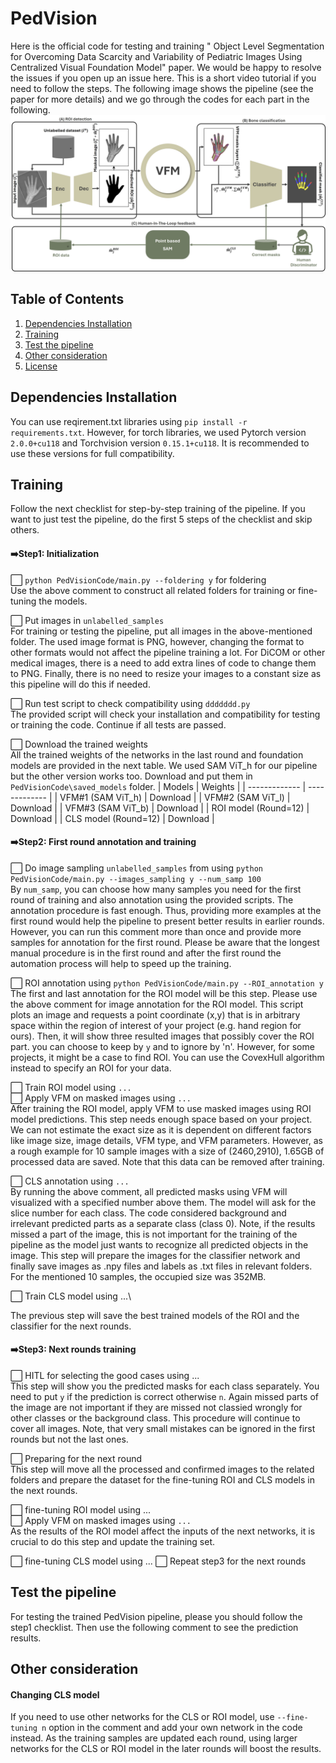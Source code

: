 
# PedVision
Here is the official code for testing and training " Object Level Segmentation for Overcoming Data Scarcity and Variability of Pediatric Images Using Centralized Visual Foundation Model" paper. We would be happy to resolve the issues if you open up an issue here. This is a short video tutorial if you need to follow the steps. The following image shows the pipeline (see the paper for more details) and we go through the codes for each part in the following. 
![pipeline](https://github.com/mohofar/PedVision/blob/main/git_images/Pipeline.jpg)

## Table of Contents
1. [Dependencies Installation](#dependencies-installation)
2. [Training](#training)
3. [Test the pipeline](#test-the-pipeline)
4. [Other consideration](#other-consideration)
5. [License](#license)

## Dependencies Installation
You can use reqirement.txt libraries using `pip install -r requirements.txt`. However, for torch libraries, we used Pytorch version `2.0.0+cu118` and Torchvision version `0.15.1+cu118`. It is recommended to use these versions for full compatibility. 

## Training 
Follow the next checklist for step-by-step training of the pipeline. If you want to just test the pipeline, do the first 5 steps of the checklist and skip others. 

#### ➡️Step1: Initialization 
⬜ `python PedVisionCode/main.py --foldering y` for foldering\
Use the above comment to construct all related folders for training or fine-tuning the models.

⬜ Put images in `unlabelled_samples`\
For training or testing the pipeline, put all images in the above-mentioned folder. The used image format is PNG, however, changing the format to other formats would not affect the pipeline training a lot. For DiCOM or other medical images, there is a need to add extra lines of code to change them to PNG. Finally, there is no need to resize your images to a constant size as this pipeline will do this if needed. 

⬜ Run test script to check compatibility using `ddddddd.py` \
The provided script will check your installation and compatibility for testing or training the code. Continue if all tests are passed.

⬜ Download the trained weights\
All the trained weights of the networks in the last round and foundation models are provided in the next table. We used SAM ViT_h for our pipeline but the other version works too. Download and put them in `PedVisionCode\saved_models` folder. 
| Models  | Weights |
| ------------- | ------------- |
| VFM#1 (SAM ViT_h)  | Download  |
| VFM#2 (SAM ViT_l)  | Download  |
| VFM#3 (SAM ViT_b)  | Download  |
| ROI model (Round=12)  | Download  |
| CLS model (Round=12) | Download  |

#### ➡️Step2: First round annotation and training 
⬜ Do image sampling `unlabelled_samples` from using `python PedVisionCode/main.py --images_sampling y --num_samp 100`\
By `num_samp`, you can choose how many samples you need for the first round of training and also annotation using the provided scripts. The annotation procedure is fast enough. Thus, providing more examples at the first round would help the pipeline to present better results in earlier rounds. However, you can run this comment more than once and provide more samples for annotation for the first round. Please be aware that the longest manual procedure is in the first round and after the first round the automation process will help to speed up the training.

⬜ ROI annotation using `python PedVisionCode/main.py --ROI_annotation y`\
The first and last annotation for the ROI model will be this step. Please use the above comment for image annotation for the ROI model. This script plots an image and requests a point coordinate (x,y) that is in arbitrary space within the region of interest of your project (e.g. hand region for ours). Then, it will show three resulted images that possibly cover the ROI part. you can choose to keep by `y` and to ignore by 'n'. However, for some projects, it might be a case to find ROI. You can use the CovexHull algorithm instead to specify an ROI for your data. 

⬜ Train ROI model using `...`\
⬜ Apply VFM on masked images using `...`\
After training the ROI model, apply VFM to use masked images using ROI model predictions. This step needs enough space based on your project. We can not estimate the exact size as it is dependent on different factors like image size, image details, VFM type, and VFM parameters. However, as a rough example for 10 sample images with a size of (2460,2910), 1.65GB of processed data are saved. Note that this data can be removed after training. 

⬜ CLS annotation using `...`\
By running the above comment, all predicted masks using VFM will visualized with a specified number above them. The model will ask for the slice number for each class. The code considered background and irrelevant predicted parts as a separate class (class 0). Note, if the results missed a part of the image, this is not important for the training of the pipeline as the model just wants to recognize all predicted objects in the image. This step will prepare the images for the classifier network and finally save images as .npy files and labels as .txt files in relevant folders. For the mentioned 10 samples, the occupied size was 352MB. 

⬜ Train CLS model using ...\

The previous step will save the best trained models of the ROI and the classifier for the next rounds.
#### ➡️Step3: Next rounds training 
⬜ HITL for selecting the good cases using ...\
This step will show you the predicted masks for each class separately. You need to put `y` if the prediction is correct otherwise `n`. Again missed parts of the image are not important if they are missed not classied wrongly for other classes or the background class. This procedure will continue to cover all images. Note, that very small mistakes can be ignored in the first rounds but not the last ones. 

⬜ Preparing for the next round\
This step will move all the processed and confirmed images to the related folders and prepare the dataset for the fine-tuning ROI and CLS models in the next rounds. 

⬜ fine-tuning ROI model using ...\
⬜ Apply VFM on masked images using `...`\
As the results of the ROI model affect the inputs of the next networks, it is crucial to do this step and update the training set. 

⬜ fine-tuning CLS model using ...
⬜ Repeat step3 for the next rounds


## Test the pipeline
For testing the trained PedVision pipeline, please you should follow the step1 checklist. Then use the following comment to see the prediction results. 

## Other consideration

#### Changing CLS model
If you need to use other networks for the CLS or ROI model, use `--fine-tuning n` option in the comment and add your own network in the code instead. As the training samples are updated each round, using larger networks for the CLS or ROI model in the later rounds will boost the results. 
